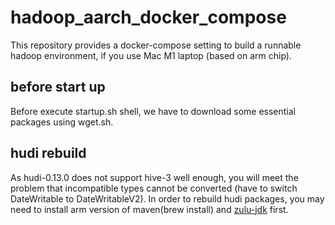 # hadoop_aarch_docker_compose
This repository provides a docker-compose setting to build a runnable hadoop environment, if you use Mac M1 laptop (based on arm chip).

## before start up
Before execute startup.sh shell, we have to download some essential packages using wget.sh.  

## hudi rebuild
As hudi-0.13.0 does not support hive-3 well enough, you will meet the problem that incompatible types cannot be converted (have to switch DateWritable to DateWritableV2). In order to rebuild hudi packages, you may need to install arm version of maven(brew install) and [zulu-jdk](https://www.azul.com/downloads/?package=jdk#zulu) first.